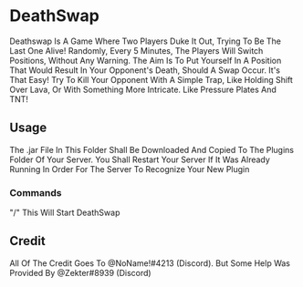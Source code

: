 # DeathSwap
Deathswap Is A Game Where Two Players Duke It Out, Trying To Be The Last One Alive! Randomly, Every 5 Minutes, The Players Will Switch Positions, Without Any Warning. The Aim Is To Put Yourself In A Position That Would Result In Your Opponent's Death, Should A Swap Occur. It's That Easy! Try To Kill Your Opponent With A Simple Trap, Like Holding Shift Over Lava, Or With Something More Intricate. Like Pressure Plates And TNT!
## Usage
The .jar File In This Folder Shall Be Downloaded And Copied To The Plugins Folder Of Your Server. You Shall Restart Your Server If It Was Already Running In Order For The Server To Recognize Your New Plugin
### Commands
"/" This Will Start DeathSwap
## Credit
All Of The Credit Goes To @NoName!#4213 (Discord). But Some Help Was Provided By @Zekter#8939 (Discord)
